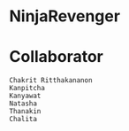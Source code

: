 # NinjaRevenger 
# Collaborator 
    Chakrit Ritthakananon
    Kanpitcha
    Kanyawat
    Natasha
    Thanakin
    Chalita